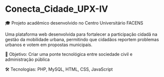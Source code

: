 # Conecta_Cidade_UPX-IV
🎓 Projeto acadêmico desenvolvido no Centro Universitário FACENS

Uma plataforma web desenvolvida para fortalecer a participação cidadã na gestão da mobilidade urbana, permitindo que cidadãos reportem problemas urbanos e votem em propostas municipais.

🎯 Objetivo: Criar uma ponte tecnológica entre sociedade civil e administração pública

🛠️ Tecnologias: PHP, MySQL, HTML, CSS, JavaScript
